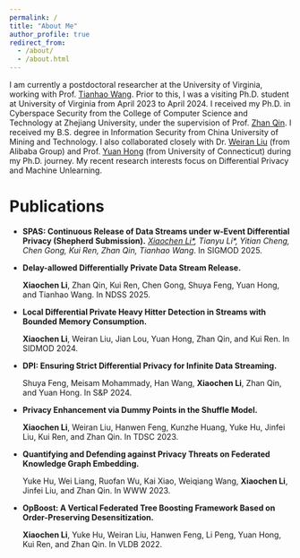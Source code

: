 ```yaml
---
permalink: /
title: "About Me"
author_profile: true
redirect_from: 
  - /about/
  - /about.html
---
```


I am currently a postdoctoral researcher at the University of Virginia, working with Prof. [Tianhao Wang](https://tianhao.wang). Prior to this, I was a visiting Ph.D. student at University of Virginia from April 2023 to April 2024. I received my Ph.D. in Cyberspace Security from the College of Computer Science and Technology at Zhejiang University, under the supervision of Prof. [Zhan Qin](https://person.zju.edu.cn/en/zhanqin). I received my B.S. degree in Information Security from China University of Mining and Technology. I also collaborated closely with Dr. [Weiran Liu](https://scholar.google.com/citations?user=0w_EKL0AAAAJ&hl=en) (from Alibaba Group) and Prof. [Yuan Hong](https://yhongcs.github.io/) (from University of Connecticut) during my Ph.D. journey.
My recent research interests focus on Differential Privacy and Machine Unlearning.

# Publications
- **SPAS: Continuous Release of Data Streams under w-Event Differential Privacy (Shepherd Submission).**
  *<u>Xiaochen Li\*</u>, Tianyu Li\*, Yitian Cheng, Chen Gong, Kui Ren, Zhan Qin, Tianhao Wang*. In SIGMOD 2025.

- **Delay-allowed Differentially Private Data Stream Release.**
  
  **Xiaochen Li**, Zhan Qin, Kui Ren, Chen Gong, Shuya Feng, Yuan Hong, and Tianhao Wang. In NDSS 2025.

- **Local Differential Private Heavy Hitter Detection in Streams with Bounded Memory Consumption.**

  **Xiaochen Li**, Weiran Liu, Jian Lou, Yuan Hong, Zhan Qin, and Kui Ren. In SIDMOD 2024.

- **DPI: Ensuring Strict Differential Privacy for Infinite Data Streaming.**

  Shuya Feng, Meisam Mohammady, Han Wang, **Xiaochen Li**, Zhan Qin, and Yuan Hong. In S&P 2024.

- **Privacy Enhancement via Dummy Points in the Shuffle Model.**
  
  **Xiaochen Li**, Weiran Liu, Hanwen Feng, Kunzhe Huang, Yuke Hu, Jinfei Liu, Kui Ren, and Zhan Qin. In TDSC 2023.

- **Quantifying and Defending against Privacy Threats on Federated Knowledge Graph Embedding.**

   Yuke Hu, Wei Liang, Ruofan Wu, Kai Xiao, Weiqiang Wang, **Xiaochen Li**, Jinfei Liu, and Zhan Qin. In WWW 2023.

- **OpBoost: A Vertical Federated Tree Boosting Framework Based on Order-Preserving Desensitization.**
  
  **Xiaochen Li**, Yuke Hu, Weiran Liu, Hanwen Feng, Li Peng, Yuan Hong, Kui Ren, and Zhan Qin. In VLDB 2022.
